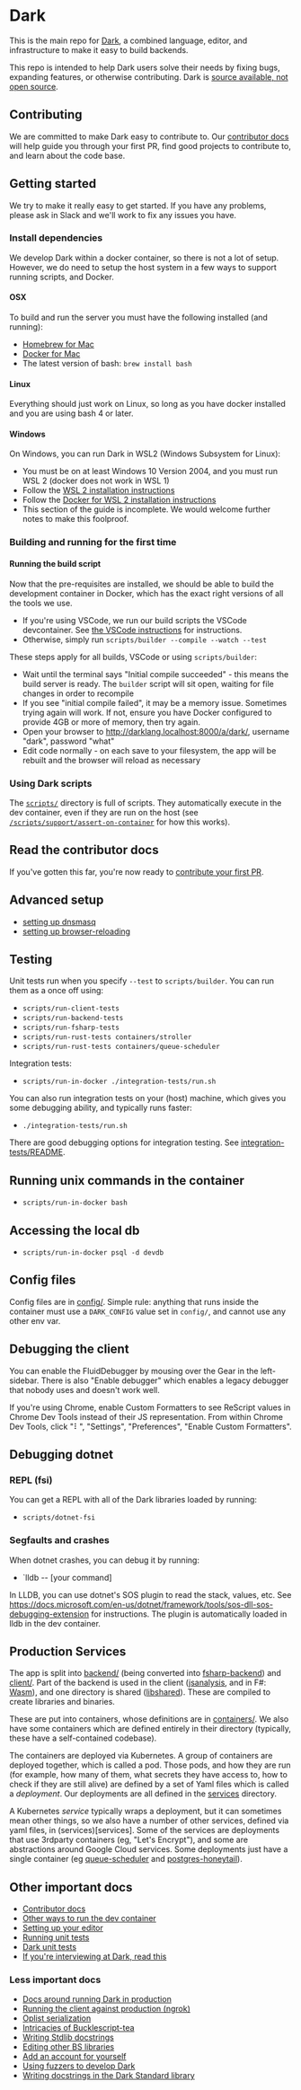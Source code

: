 # Dark

This is the main repo for [Dark](https://darklang.com), a combined language, editor, and infrastructure to make it easy to build backends.

This repo is intended to help Dark users solve their needs by fixing bugs, expanding features, or otherwise contributing. Dark is
[source available, not open source](https://github.com/darklang/dark/blob/main/LICENSE.md).

## Contributing

We are committed to make Dark easy to contribute to. Our
[contributor docs](https://darklang.github.io/docs/contributing/getting-started)
will help guide you through your first PR, find good projects to contribute to,
and learn about the code base.

## Getting started

We try to make it really easy to get started. If you have any problems, please
ask in Slack and we'll work to fix any issues you have.

### Install dependencies

We develop Dark within a docker container, so there is not a lot of setup.
However, we do need to setup the host system in a few ways to support running
scripts, and Docker.

#### OSX

To build and run the server you must have the following installed (and running):

- [Homebrew for Mac](https://brew.sh/)
- [Docker for Mac](https://docs.docker.com/docker-for-mac/install/)
- The latest version of bash: `brew install bash`

#### Linux

Everything should just work on Linux, so long as you have docker installed and
you are using bash 4 or later.

#### Windows

On Windows, you can run Dark in WSL2 (Windows Subsystem for Linux):

- You must be on at least Windows 10 Version 2004, and you must run WSL 2 (docker does not work in WSL 1)
- Follow the [WSL 2 installation instructions](https://docs.microsoft.com/en-us/windows/wsl/install-win10#update-to-wsl-2)
- Follow the [Docker for WSL 2 installation instructions](https://docs.docker.com/docker-for-windows/wsl/)
- This section of the guide is incomplete. We would welcome further notes to make this foolproof.

### Building and running for the first time

#### Running the build script

Now that the pre-requisites are installed, we should be able to build the
development container in Docker, which has the exact right versions of all the
tools we use.

- If you're using VSCode, we run our build scripts the VSCode devcontainer. See
  [the VSCode instructions](docs/vscode-setup) for instructions.
- Otherwise, simply run `scripts/builder --compile --watch --test`

These steps apply for all builds, VSCode or using `scripts/builder`:

- Wait until the terminal says "Initial compile succeeded" - this means the
  build server is ready. The `builder` script will sit open, waiting for file
  changes in order to recompile
- If you see "initial compile failed", it may be a memory issue. Sometimes
  trying again will work. If not, ensure you have Docker configured to provide
  4GB or more of memory, then try again.
- Open your browser to http://darklang.localhost:8000/a/dark/, username "dark",
  password "what"
- Edit code normally - on each save to your filesystem, the app will be rebuilt
  and the browser will reload as necessary

### Using Dark scripts

The [`scripts/`](/scripts) directory is full of scripts. They automatically
execute in the dev container, even if they are run on the host (see
[`/scripts/support/assert-on-container`](/scripts/support/assert-on-container)
for how this works).

## Read the contributor docs

If you've gotten this far, you're now ready to [contribute your first PR](https://darklang.github.io/docs/contributing/getting-started#first-contribution).

## Advanced setup

- [setting up dnsmasq](docs/dnsmasq.md)
- [setting up browser-reloading](docs/livereload.md)

## Testing

Unit tests run when you specify `--test` to `scripts/builder`. You can run them as a once off using:

- `scripts/run-client-tests`
- `scripts/run-backend-tests`
- `scripts/run-fsharp-tests`
- `scripts/run-rust-tests containers/stroller`
- `scripts/run-rust-tests containers/queue-scheduler`

Integration tests:

- `scripts/run-in-docker ./integration-tests/run.sh`

You can also run integration tests on your (host) machine, which gives you some debugging ability, and typically runs faster:

- `./integration-tests/run.sh`

There are good debugging options for integration testing. See
[integration-tests/README](integration-tests/README).

## Running unix commands in the container

- `scripts/run-in-docker bash`

## Accessing the local db

- `scripts/run-in-docker psql -d devdb`

## Config files

Config files are in [config/](config). Simple rule: anything that runs inside
the container must use a `DARK_CONFIG` value set in `config/`, and cannot use
any other env var.

## Debugging the client

You can enable the FluidDebugger by mousing over the Gear in the
left-sidebar. There is also "Enable debugger" which enables a legacy
debugger that nobody uses and doesn't work well.

If you're using Chrome, enable Custom Formatters to see ReScript values in
Chrome Dev Tools instead of their JS representation. From within Chrome
Dev Tools, click "⠇", "Settings", "Preferences", "Enable Custom
Formatters".

## Debugging dotnet

### REPL (fsi)

You can get a REPL with all of the Dark libraries loaded by running:

- `scripts/dotnet-fsi`

### Segfaults and crashes

When dotnet crashes, you can debug it by running:

- `lldb -- [your command]

In LLDB, you can use dotnet's SOS plugin to read the stack, values, etc. See
https://docs.microsoft.com/en-us/dotnet/framework/tools/sos-dll-sos-debugging-extension
for instructions. The plugin is automatically loaded in lldb in the dev
container.

## Production Services

The app is split into [backend/](backend) (being converted into
[fsharp-backend](fsharp-backend)) and [client/](client). Part of the backend is
used in the client ([jsanalysis](backend/jsanalysis), and in F#:
[Wasm](fsharp-backend/src/Wasm)), and one directory is shared ([libshared](libshared)).
These are compiled to create libraries and binaries.

These are put into containers, whose definitions are in [containers/](containers). We also
have some containers which are defined entirely in their directory (typically,
these have a self-contained codebase).

The containers are deployed via Kubernetes. A group of containers are deployed
together, which is called a pod. Those pods, and how they are run (for example,
how many of them, what secrets they have access to, how to check if they are
still alive) are defined by a set of Yaml files which is called a _deployment_.
Our deployments are all defined in the [services](services) directory.

A Kubernetes _service_ typically wraps a deployment, but it can sometimes mean
other things, so we also have a number of other services, defined via yaml
files, in (services)[services]. Some of the services are deployments that use
3rdparty containers (eg, "Let's Encrypt"), and some are abstractions around
Google Cloud services. Some deployments just have a single container (eg
[queue-scheduler](services/scheduler-deployment) and
[postgres-honeytail](postgres-honeytail)).

## Other important docs

- [Contributor docs](https://darklang.github.io/docs/contributing/getting-started)
- [Other ways to run the dev container](docs/builder-options.md)
- [Setting up your editor](docs/editor-setup.md)
- [Running unit tests](docs/unittests.md)
- [Dark unit tests](fsharp-backend/tests/testfiles/README.md)
- [If you're interviewing at Dark, read this](docs/interviewing.md)

### Less important docs

- [Docs around running Dark in production](docs/production)
- [Running the client against production (ngrok)](docs/running-against-production.md)
- [Oplist serialization](docs/oplist-serialization.md)
- [Intricacies of Bucklescript-tea](docs/bs-tea.md)
- [Writing Stdlib docstrings](docs/writing-docstrings.md)
- [Editing other BS libraries](docs/modifying-libraries.md)
- [Add an account for yourself](docs/add-account.md)
- [Using fuzzers to develop Dark](docs/fuzzer.md)
- [Writing docstrings in the Dark Standard library](docs/writing-docstrings.md)
